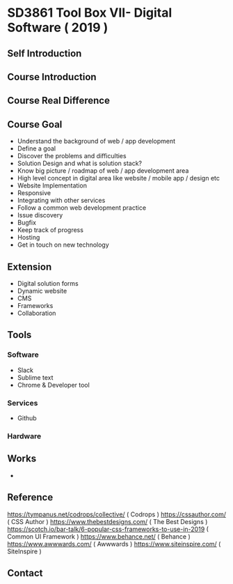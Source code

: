 # SD3861 Tool Box VII- Digital Software ( 2019 )

## Self Introduction
## Course Introduction
## Course Real Difference

## Course Goal
- Understand the background of web / app development
- Define a goal
- Discover the problems and difficulties
- Solution Design and what is solution stack?
- Know big picture / roadmap of web / app development area
- High level concept in digital area like website / mobile app / design etc
- Website Implementation
- Responsive
- Integrating with other services
- Follow a common web development practice
- Issue discovery
- Bugfix
- Keep track of progress
- Hosting
- Get in touch on new technology

## Extension
- Digital solution forms
- Dynamic website
- CMS
- Frameworks
- Collaboration

## Tools
### Software
- Slack
- Sublime text
- Chrome & Developer tool
### Services
- Github
### Hardware

## Works
- 

## Reference
https://tympanus.net/codrops/collective/ ( Codrops )
https://cssauthor.com/ ( CSS Author )
https://www.thebestdesigns.com/ ( The Best Designs )
https://scotch.io/bar-talk/6-popular-css-frameworks-to-use-in-2019 ( Common UI Framework )
https://www.behance.net/ ( Behance )
https://www.awwwards.com/ ( Awwwards )
https://www.siteinspire.com/ ( SiteInspire )

## Contact
